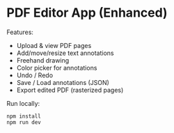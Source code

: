 # PDF Editor App (Enhanced)

Features:
- Upload & view PDF pages
- Add/move/resize text annotations
- Freehand drawing
- Color picker for annotations
- Undo / Redo
- Save / Load annotations (JSON)
- Export edited PDF (rasterized pages)

Run locally:
```
npm install
npm run dev
```

